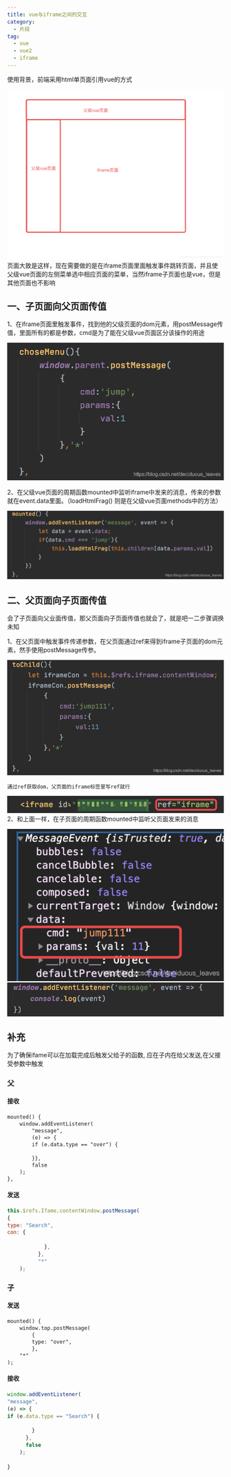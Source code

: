```yaml
---
title: vue与iframe之间的交互
category:
  - 片段
tag:
  - vue
  - vue2
  - iframe
---
```

使用背景，前端采用html单页面引用vue的方式

![img.png](imgs/ifame/img.png)
页面大致是这样，现在需要做的是在iframe页面里面触发事件跳转页面，并且使父级vue页面的左侧菜单选中相应页面的菜单，当然iframe子页面也是vue，但是其他页面也不影响

## 一、子页面向父页面传值

1、在iframe页面里触发事件，找到他的父级页面的dom元素，用postMessage传值，里面所有的都是参数，cmd是为了能在父级vue页面区分该操作的用途

![img_1.png](imgs/ifame/img_1.png)

2、在父级vue页面的周期函数mounted中监听iframe中发来的消息，传来的参数就在event.data里面。（loadHtmlFrag()
则是在父级vue页面methods中的方法）

![img_2.png](imgs/ifame/img_2.png)

## 二、父页面向子页面传值

会了子页面向父业面传值，那父页面向子页面传值也就会了，就是吧一二步骤调换未知

1、在父页面中触发事件传递参数，在父页面通过ref来得到iframe子页面的dom元素，然手使用postMessage传参。

![img_3.png](imgs/ifame/img_3.png)

`通过ref获取dom，父页面的iframe标签里写ref就行`

![img_4.png](imgs/ifame/img_4.png)
2、和上面一样，在子页面的周期函数mounted中监听父页面发来的消息

![img_5.png](imgs/ifame/img_5.png)
![img_6.png](imgs/ifame/img_6.png)

## 补充

为了确保ifame可以在加载完成后触发父给子的函数, 应在子内在给父发送,在父接受参数中触发

### 父

#### 接收

```vue
mounted() {
    window.addEventListener(
        "message",
        (e) => {
        if (e.data.type == "over") {
        
        }},
        false
    );
},
```

#### 发送
```js
this.$refs.Ifame.contentWindow.postMessage(
{
type: "Search",
con: {

            },
          },
          "*"
    );

```
### 子

#### 发送

```vue
mounted() {
    window.top.postMessage(
        {
        type: "over",
        },
    "*"
);
```

#### 接收

```js
window.addEventListener(
"message",
(e) => {
if (e.data.type == "Search") {

        }
      },
      false
    );

}
```
